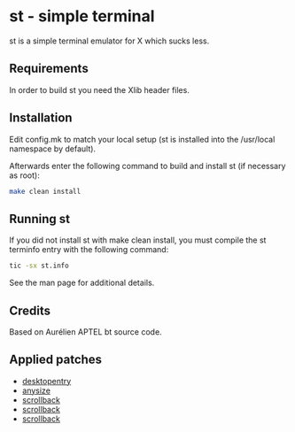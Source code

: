# st - simple terminal

st is a simple terminal emulator for X which sucks less.


## Requirements

In order to build st you need the Xlib header files.


## Installation

Edit config.mk to match your local setup (st is installed into the /usr/local namespace by default).

Afterwards enter the following command to build and install st (if necessary as root):

```sh
make clean install
```


## Running st
	
If you did not install st with make clean install, you must compile the st terminfo entry with the following command:

```sh
tic -sx st.info
```

See the man page for additional details.


## Credits

Based on Aurélien APTEL <aurelien dot aptel at gmail dot com> bt source code.


## Applied patches

- [desktopentry](https://st.suckless.org/patches/desktopentry/st-desktopentry-0.8.5.diff)
- [anysize](https://st.suckless.org/patches/anysize/st-expected-anysize-0.9.diff)
- [scrollback](https://st.suckless.org/patches/scrollback/st-scrollback-20210507-4536f46.diff)
- [scrollback](https://st.suckless.org/patches/scrollback/st-scrollback-mouse-20220127-2c5edf2.diff)
- [scrollback](https://st.suckless.org/patches/scrollback/st-scrollback-mouse-altscreen-20220127-2c5edf2.diff)
